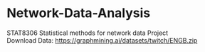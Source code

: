 # Network-Data-Analysis
STAT8306 Statistical methods for network data Project \
Download Data: https://graphmining.ai/datasets/twitch/ENGB.zip

